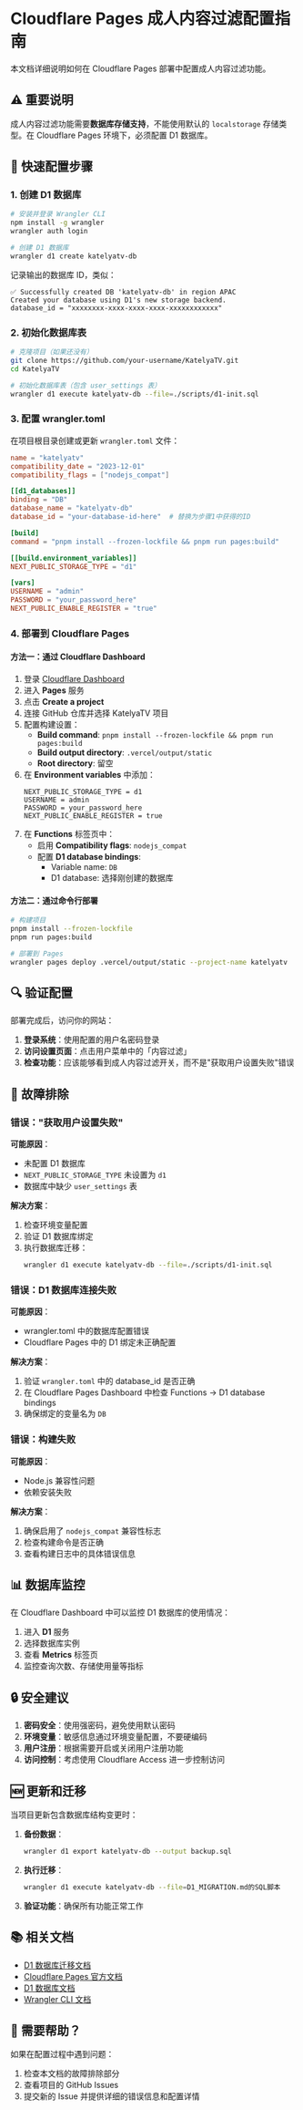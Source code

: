 # Cloudflare Pages 成人内容过滤配置指南

本文档详细说明如何在 Cloudflare Pages 部署中配置成人内容过滤功能。

## ⚠️ 重要说明

成人内容过滤功能需要**数据库存储支持**，不能使用默认的 `localstorage` 存储类型。在 Cloudflare Pages 环境下，必须配置 D1 数据库。

## 🚀 快速配置步骤

### 1. 创建 D1 数据库

```bash
# 安装并登录 Wrangler CLI
npm install -g wrangler
wrangler auth login

# 创建 D1 数据库
wrangler d1 create katelyatv-db
```

记录输出的数据库 ID，类似：

```
✅ Successfully created DB 'katelyatv-db' in region APAC
Created your database using D1's new storage backend.
database_id = "xxxxxxxx-xxxx-xxxx-xxxx-xxxxxxxxxxxx"
```

### 2. 初始化数据库表

```bash
# 克隆项目（如果还没有）
git clone https://github.com/your-username/KatelyaTV.git
cd KatelyaTV

# 初始化数据库表（包含 user_settings 表）
wrangler d1 execute katelyatv-db --file=./scripts/d1-init.sql
```

### 3. 配置 wrangler.toml

在项目根目录创建或更新 `wrangler.toml` 文件：

```toml
name = "katelyatv"
compatibility_date = "2023-12-01"
compatibility_flags = ["nodejs_compat"]

[[d1_databases]]
binding = "DB"
database_name = "katelyatv-db"
database_id = "your-database-id-here"  # 替换为步骤1中获得的ID

[build]
command = "pnpm install --frozen-lockfile && pnpm run pages:build"

[[build.environment_variables]]
NEXT_PUBLIC_STORAGE_TYPE = "d1"

[vars]
USERNAME = "admin"
PASSWORD = "your_password_here"
NEXT_PUBLIC_ENABLE_REGISTER = "true"
```

### 4. 部署到 Cloudflare Pages

#### 方法一：通过 Cloudflare Dashboard

1. 登录 [Cloudflare Dashboard](https://dash.cloudflare.com/)
2. 进入 **Pages** 服务
3. 点击 **Create a project**
4. 连接 GitHub 仓库并选择 KatelyaTV 项目
5. 配置构建设置：
   - **Build command**: `pnpm install --frozen-lockfile && pnpm run pages:build`
   - **Build output directory**: `.vercel/output/static`
   - **Root directory**: 留空
6. 在 **Environment variables** 中添加：
   ```
   NEXT_PUBLIC_STORAGE_TYPE = d1
   USERNAME = admin
   PASSWORD = your_password_here
   NEXT_PUBLIC_ENABLE_REGISTER = true
   ```
7. 在 **Functions** 标签页中：
   - 启用 **Compatibility flags**: `nodejs_compat`
   - 配置 **D1 database bindings**:
     - Variable name: `DB`
     - D1 database: 选择刚创建的数据库

#### 方法二：通过命令行部署

```bash
# 构建项目
pnpm install --frozen-lockfile
pnpm run pages:build

# 部署到 Pages
wrangler pages deploy .vercel/output/static --project-name katelyatv
```

## 🔍 验证配置

部署完成后，访问你的网站：

1. **登录系统**：使用配置的用户名密码登录
2. **访问设置页面**：点击用户菜单中的「内容过滤」
3. **检查功能**：应该能够看到成人内容过滤开关，而不是"获取用户设置失败"错误

## 🐛 故障排除

### 错误："获取用户设置失败"

**可能原因**：

- 未配置 D1 数据库
- `NEXT_PUBLIC_STORAGE_TYPE` 未设置为 `d1`
- 数据库中缺少 `user_settings` 表

**解决方案**：

1. 检查环境变量配置
2. 验证 D1 数据库绑定
3. 执行数据库迁移：
   ```bash
   wrangler d1 execute katelyatv-db --file=./scripts/d1-init.sql
   ```

### 错误：D1 数据库连接失败

**可能原因**：

- wrangler.toml 中的数据库配置错误
- Cloudflare Pages 中的 D1 绑定未正确配置

**解决方案**：

1. 验证 `wrangler.toml` 中的 database_id 是否正确
2. 在 Cloudflare Pages Dashboard 中检查 Functions → D1 database bindings
3. 确保绑定的变量名为 `DB`

### 错误：构建失败

**可能原因**：

- Node.js 兼容性问题
- 依赖安装失败

**解决方案**：

1. 确保启用了 `nodejs_compat` 兼容性标志
2. 检查构建命令是否正确
3. 查看构建日志中的具体错误信息

## 📊 数据库监控

在 Cloudflare Dashboard 中可以监控 D1 数据库的使用情况：

1. 进入 **D1** 服务
2. 选择数据库实例
3. 查看 **Metrics** 标签页
4. 监控查询次数、存储使用量等指标

## 🔒 安全建议

1. **密码安全**：使用强密码，避免使用默认密码
2. **环境变量**：敏感信息通过环境变量配置，不要硬编码
3. **用户注册**：根据需要开启或关闭用户注册功能
4. **访问控制**：考虑使用 Cloudflare Access 进一步控制访问

## 🆕 更新和迁移

当项目更新包含数据库结构变更时：

1. **备份数据**：

   ```bash
   wrangler d1 export katelyatv-db --output backup.sql
   ```

2. **执行迁移**：

   ```bash
   wrangler d1 execute katelyatv-db --file=D1_MIGRATION.md的SQL脚本
   ```

3. **验证功能**：确保所有功能正常工作

## 📚 相关文档

- [D1 数据库迁移文档](./D1_MIGRATION.md)
- [Cloudflare Pages 官方文档](https://developers.cloudflare.com/pages/)
- [D1 数据库文档](https://developers.cloudflare.com/d1/)
- [Wrangler CLI 文档](https://developers.cloudflare.com/workers/wrangler/)

## 💬 需要帮助？

如果在配置过程中遇到问题：

1. 检查本文档的故障排除部分
2. 查看项目的 GitHub Issues
3. 提交新的 Issue 并提供详细的错误信息和配置详情
